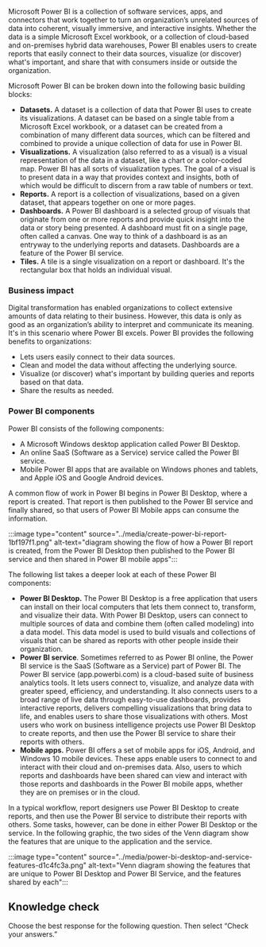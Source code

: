 Microsoft Power BI is a collection of software services, apps, and connectors that work together to turn an organization’s unrelated sources of data into coherent, visually immersive, and interactive insights. Whether the data is a simple Microsoft Excel workbook, or a collection of cloud-based and on-premises hybrid data warehouses, Power BI enables users to create reports that easily connect to their data sources, visualize (or discover) what's important, and share that with consumers inside or outside the organization.

Microsoft Power BI can be broken down into the following basic building blocks:

 -  **Datasets.** A dataset is a collection of data that Power BI uses to create its visualizations. A dataset can be based on a single table from a Microsoft Excel workbook, or a dataset can be created from a combination of many different data sources, which can be filtered and combined to provide a unique collection of data for use in Power BI.
 -  **Visualizations.** A visualization (also referred to as a visual) is a visual representation of the data in a dataset, like a chart or a color-coded map. Power BI has all sorts of visualization types. The goal of a visual is to present data in a way that provides context and insights, both of which would be difficult to discern from a raw table of numbers or text.
 -  **Reports.** A report is a collection of visualizations, based on a given dataset, that appears together on one or more pages.
 -  **Dashboards.** A Power BI dashboard is a selected group of visuals that originate from one or more reports and provide quick insight into the data or story being presented. A dashboard must fit on a single page, often called a canvas. One way to think of a dashboard is as an entryway to the underlying reports and datasets. Dashboards are a feature of the Power BI service.
 -  **Tiles.** A tile is a single visualization on a report or dashboard. It's the rectangular box that holds an individual visual.

### Business impact

Digital transformation has enabled organizations to collect extensive amounts of data relating to their business. However, this data is only as good as an organization’s ability to interpret and communicate its meaning. It's in this scenario where Power BI excels. Power BI provides the following benefits to organizations:

 -  Lets users easily connect to their data sources.
 -  Clean and model the data without affecting the underlying source.
 -  Visualize (or discover) what's important by building queries and reports based on that data.
 -  Share the results as needed.

### Power BI components

Power BI consists of the following components:

 -  A Microsoft Windows desktop application called Power BI Desktop.
 -  An online SaaS (Software as a Service) service called the Power BI service.
 -  Mobile Power BI apps that are available on Windows phones and tablets, and Apple iOS and Google Android devices.

A common flow of work in Power BI begins in Power BI Desktop, where a report is created. That report is then published to the Power BI service and finally shared, so that users of Power BI Mobile apps can consume the information.

:::image type="content" source="../media/create-power-bi-report-1bf197f1.png" alt-text="diagram showing the flow of how a Power BI report is created, from the Power BI Desktop  then published to the Power BI service and then shared in Power BI mobile apps":::


The following list takes a deeper look at each of these Power BI components:<br>

 -  **Power BI Desktop.** The Power BI Desktop is a free application that users can install on their local computers that lets them connect to, transform, and visualize their data. With Power BI Desktop, users can connect to multiple sources of data and combine them (often called modeling) into a data model. This data model is used to build visuals and collections of visuals that can be shared as reports with other people inside their organization.
 -  **Power BI service**. Sometimes referred to as Power BI online, the Power BI service is the SaaS (Software as a Service) part of Power BI. The Power BI service (app.powerbi.com) is a cloud-based suite of business analytics tools. It lets users connect to, visualize, and analyze data with greater speed, efficiency, and understanding. It also connects users to a broad range of live data through easy-to-use dashboards, provides interactive reports, delivers compelling visualizations that bring data to life, and enables users to share those visualizations with others. Most users who work on business intelligence projects use Power BI Desktop to create reports, and then use the Power BI service to share their reports with others.
 -  **Mobile apps.** Power BI offers a set of mobile apps for iOS, Android, and Windows 10 mobile devices. These apps enable users to connect to and interact with their cloud and on-premises data. Also, users to which reports and dashboards have been shared can view and interact with those reports and dashboards in the Power BI mobile apps, whether they are on premises or in the cloud.

In a typical workflow, report designers use Power BI Desktop to create reports, and then use the Power BI service to distribute their reports with others. Some tasks, however, can be done in either Power BI Desktop or the service. In the following graphic, the two sides of the Venn diagram show the features that are unique to the application and the service.

:::image type="content" source="../media/power-bi-desktop-and-service-features-d1c4fc3a.png" alt-text="Venn diagram showing the features that are unique to Power BI Desktop and Power BI Service, and the features shared by each":::


## Knowledge check

Choose the best response for the following question. Then select “Check your answers.”